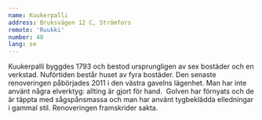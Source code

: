 ```yaml
---
name: Kuukerpalli
address: Bruksvägen 12 C, Strömfors
remote: 'Ruukki'
number: 40
lang: se
---
```

Kuukerpalli byggdes 1793 och bestod ursprungligen av sex bostäder och en verkstad. Nuförtiden består huset av fyra bostäder. Den senaste renoveringen påbörjades 2011 i den västra gavelns lägenhet. Man har inte använt några elverktyg: allting är gjort för hand.  Golven har förnyats och de är täppta med sågspånsmassa och man har använt tygbeklädda elledningar i gammal stil. Renoveringen framskrider sakta.
